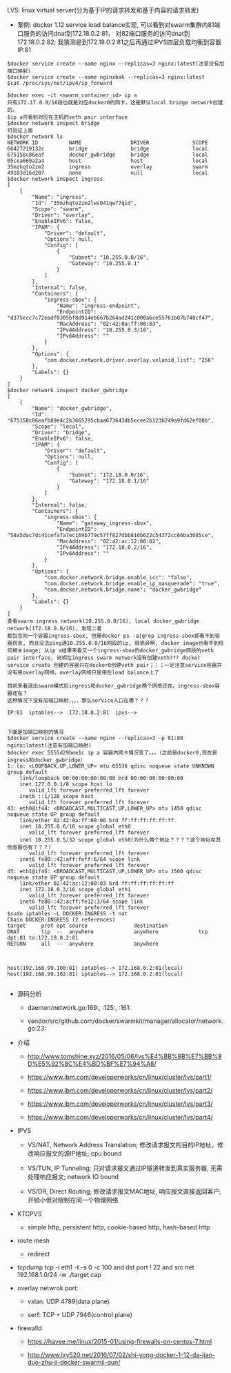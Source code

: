 LVS: linux virtual server(分为基于IP的请求转发和基于内容的请求转发)

- 案例: docker 1.12 service load balance实现, 可以看到对swarm集群内81端口服务的访问dnat到172.18.0.2:81，
对82端口服务的访问dnat到172.18.0.2:82; 我猜测是到172.18.0.2:81之后再通过IPVS四层负载均衡到容器IP:81


```
$docker service create --name nginx --replicas=3 nginx:latest(注意没有加端口映射)
$docker service create --name nginxbak --replicas=3 nginx:latest
$cat /proc/sys/net/ipv4/ip_forward

$docker exec -it <swarm_container_id> ip a
只有172.17.0.0/16段也就是对应docker0的网卡，这是默认local bridge network创建的。
$ip a可看到对应在主机的veth pair interface
$docker network inspect bridge
可验证上面
$docker network ls
NETWORK ID          NAME                DRIVER              SCOPE
66427219132c        bridge              bridge              local
675158c86eaf        docker_gwbridge     bridge              local
05cea669a2a4        host                host                local
35mzhqto2zm2        ingress             overlay             swarm
49183d16d207        none                null                local
$docker network inspect ingress
[
    {
        "Name": "ingress",
        "Id": "35mzhqto2zm2lws041qw77qid",
        "Scope": "swarm",
        "Driver": "overlay",
        "EnableIPv6": false,
        "IPAM": {
            "Driver": "default",
            "Options": null,
            "Config": [
                {
                    "Subnet": "10.255.0.0/16",
                    "Gateway": "10.255.0.1"
                }
            ]
        },
        "Internal": false,
        "Containers": {
            "ingress-sbox": {
                "Name": "ingress-endpoint",
                "EndpointID": "d375ecc7c72eadf0305bf8d914eb667b264ad241c000a6ce55761b07b748cf47",
                "MacAddress": "02:42:0a:ff:00:03",
                "IPv4Address": "10.255.0.3/16",
                "IPv6Address": ""
            }
        },
        "Options": {
            "com.docker.network.driver.overlay.vxlanid_list": "256"
        },
        "Labels": {}
    }
]
$docker network inspect docker_gwbridge
[
    {
        "Name": "docker_gwbridge",
        "Id": "675158c86eafb89e4c2b3665295cbaa673643db5ecee2b123b249a9fd62ef08b",
        "Scope": "local",
        "Driver": "bridge",
        "EnableIPv6": false,
        "IPAM": {
            "Driver": "default",
            "Options": null,
            "Config": [
                {
                    "Subnet": "172.18.0.0/16",
                    "Gateway": "172.18.0.1/16"
                }
            ]
        },
        "Internal": false,
        "Containers": {
            "ingress-sbox": {
                "Name": "gateway_ingress-sbox",
                "EndpointID": "58a5dac7dc41cefa7a7ec169b779c57ff827dbb816b622c54372cc66ba3085ce",
                "MacAddress": "02:42:ac:12:00:02",
                "IPv4Address": "172.18.0.2/16",
                "IPv6Address": ""
            }
        },
        "Options": {
            "com.docker.network.bridge.enable_icc": "false",
            "com.docker.network.bridge.enable_ip_masquerade": "true",
            "com.docker.network.bridge.name": "docker_gwbridge"
        },
        "Labels": {}
    }
]
查看swarm ingress network(10.255.0.0/16), local docker_gwbridge network(172.18.0.0/16), 发现二者
都包含同一个容器ingress-sbox, 但是docker ps -a|grep ingress-sbox却看不到容器信息, 而且没法ping通10.255.0.0/16网段的ip, 很诡异啊, docker image也看不到任何相关image; 从ip a结果来看又一个ingress-sbox的docker_gwbridge网段的veth pair interface, 说明在ingress swarm network没有创建veth??? docker service create 创建的容器只在docker0创建veth pair；；；一定注意service容器并没有用overlay网络，overlay网络只是用在load balance上了

目前来看退出swarm模式后ingress和docker_gwbridge两个网络还在。ingress-sbox容器还在？
这种情况下没有加端口映射，，，，那么service入口在哪？？？

IP:81  iptables-->  172.18.0.2:81  ipvs-->    


下面是加端口映射的情况
$docker service create --name nginx --replicas=3 -p 81:80 nginx:latest(注意有加端口映射)
$docker exec 5555d29bee1c ip a 容器内网卡情况变了。。。（之前是docker0,现在是ingress和docker_gwbridge）
1: lo: <LOOPBACK,UP,LOWER_UP> mtu 65536 qdisc noqueue state UNKNOWN group default
    link/loopback 00:00:00:00:00:00 brd 00:00:00:00:00:00
    inet 127.0.0.1/8 scope host lo
       valid_lft forever preferred_lft forever
    inet6 ::1/128 scope host
       valid_lft forever preferred_lft forever
43: eth0@if44: <BROADCAST,MULTICAST,UP,LOWER_UP> mtu 1450 qdisc noqueue state UP group default
    link/ether 02:42:0a:ff:00:06 brd ff:ff:ff:ff:ff:ff
    inet 10.255.0.6/16 scope global eth0
       valid_lft forever preferred_lft forever
    inet 10.255.0.5/32 scope global eth0(为什么两个地址？？？？这个地址在其他容器也有？？？)
       valid_lft forever preferred_lft forever
    inet6 fe80::42:aff:feff:6/64 scope link
       valid_lft forever preferred_lft forever
45: eth1@if46: <BROADCAST,MULTICAST,UP,LOWER_UP> mtu 1500 qdisc noqueue state UP group default
    link/ether 02:42:ac:12:00:03 brd ff:ff:ff:ff:ff:ff
    inet 172.18.0.3/16 scope global eth1
       valid_lft forever preferred_lft forever
    inet6 fe80::42:acff:fe12:3/64 scope link
       valid_lft forever preferred_lft forever
$sudo iptables -L DOCKER-INGRESS -t nat
Chain DOCKER-INGRESS (2 references)
target     prot opt source               destination
DNAT       tcp  --  anywhere             anywhere             tcp dpt:81 to:172.18.0.2:81
RETURN     all  --  anywhere             anywhere



host(192.168.99.100:81) iptables--> 172.168.0.2:81(local) 
host(192.168.99.102:81) iptables--> 172.168.0.2:81(local)


```

- 源码分析

	* daemon/network.go:169:, :125:, :161:
	
	* vendor/src/github.com/docker/swarmkit/manager/allocator/network.go:23:


- 介绍

	* http://www.tomshine.xyz/2016/05/06/lvs%E4%BB%8B%E7%BB%8D%E5%92%8C%E4%BD%BF%E7%94%A8/

	* https://www.ibm.com/developerworks/cn/linux/cluster/lvs/part1/

	* https://www.ibm.com/developerworks/cn/linux/cluster/lvs/part2/

	* https://www.ibm.com/developerworks/cn/linux/cluster/lvs/part3/

	* https://www.ibm.com/developerworks/cn/linux/cluster/lvs/part4/


- IPVS
	
	* VS/NAT, Network Address Translation; 修改请求报文的目的IP地址，修改响应报文的源IP地址; cpu bound
	
	* VS/TUN, IP Tunneling; 只对请求报文通过IP隧道转发到真实服务器, 无需处理响应报文; network IO bound
	
	* VS/DR, Direct Routing; 修改请求报文MAC地址, 响应报文直接返回客户; 开销小但对限制在同一个物理网络
	
- KTCPVS
	
	* simple http, persistent http, cookie-based http, hash-based http 
	
- route mesh

	* redirect
	
- tcpdump tcp -i eth1 -t -s 0 -c 100 and dst port ! 22 and src net 192.168.1.0/24 -w ./target.cap

- overlay netwrok port:

	* vxlan: UDP 4789(data plane)

	* serf: TCP + UDP 7946(control plane)
		
		
- firewalld

	* https://havee.me/linux/2015-01/using-firewalls-on-centos-7.html
	
	* http://www.lxy520.net/2016/07/02/shi-yong-docker-1-12-da-jian-duo-zhu-ji-docker-swarmji-qun/
	



	
	
